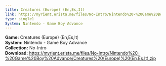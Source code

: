 ```yaml
---
title: Creatures (Europe) (En,Es,It)
link: https://myrient.erista.me/files/No-Intro/Nintendo%20-%20Game%20Boy%20Advance/Creatures%20(Europe)%20(En,Es,It).zip
type: single1
System: Nintendo - Game Boy Advance
---
```

<b>Game:</b> Creatures (Europe) (En,Es,It)<br>
<b>System:</b> Nintendo - Game Boy Advance<br>
<b>Collection:</b> No-Intro<br>
<b>Download:</b> https://myrient.erista.me/files/No-Intro/Nintendo%20-%20Game%20Boy%20Advance/Creatures%20(Europe)%20(En,Es,It).zip